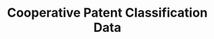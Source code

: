 ---
bigquery: https://console.cloud.google.com/bigquery?p=patents-public-data&d=cpc&page=dataset
citation: '“Cooperative Patent Classification” by the EPO and USPTO, for public use. '
contributors: EPO, USPTO
cost: None
description: Cooperative Patent Classification Data contains the scheme and definitions
  of the Cooperative Patent Classification system for classifying patent documents.
  The CPC is the result of a partnership between the EPO and the USPTO in their joint
  effort to develop a common, internationally compatible classification system for
  technical documents, in particular patent publications, which will be used by both
  offices in the patent granting process
documentation: https://www.cooperativepatentclassification.org/cpcSchemeAndDefinitions
last_edit: Mon, 04 Apr 2022 19:07:06 GMT
location: https://www.cooperativepatentclassification.org/index
maintained_by: USPTO, EPO
schema_fields: '[''children'', ''residual_references'', ''dateRevised'', ''childGroups'',
  ''notAllocatable'', ''parents'', ''synonyms'', ''date_revised'', ''application_references'',
  ''sizeCache'', ''ipc_concordant'', ''glossary'', ''limitingReferences'', ''applicationReferences'',
  ''informative_references'', ''status'', ''level'', ''additional_only'', ''residualReferences'',
  ''breakdown_code'', ''title_part'', ''informativeReferences'', ''child_groups'',
  ''titleFull'', ''title_full'', ''limiting_references'', ''not_allocatable'', ''titlePart'',
  ''breakdownCode'', ''symbol'', ''definition'', ''ipcConcordant'']'
shortname: cooperative_patent_classification
tags:
- patents
- science
title: Cooperative Patent Classification Data
uuid: 984374a7-16e9-4b35-9445-458daceb01bf
---